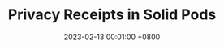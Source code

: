 ---
title: "Privacy Receipts in Solid Pods"
slides: ""
date: 2023-02-13 00:01:00 +0800
event: "COST EU Workshop on Privacy Issues in Distributed Social Knowledge Graphs 2023"
event_url: "https://cost-dkg.eu/pidskg23"
location: 'Salerno, Italy'

keywords: Consent records, ODRL, Data sharing agreements, Solid

cover: https://spec.knows.idlab.ugent.be/force/latest/img/test-suite-cropped.jpg
authors: # * for equal contribution # for corresponding author
  - Beatriz Esteves
  - Jan Lindquist
# links:
  #Slides: https://docs.google.com/presentation/d/1_bGV6QkydgzWYaKnBtLtgS-d0Xe_k5ItwnarVCvjXi4/edit?usp=sharing
---